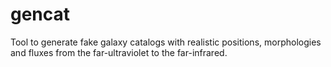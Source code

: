 # gencat
Tool to generate fake galaxy catalogs with realistic positions, morphologies and fluxes from the far-ultraviolet to the far-infrared.
